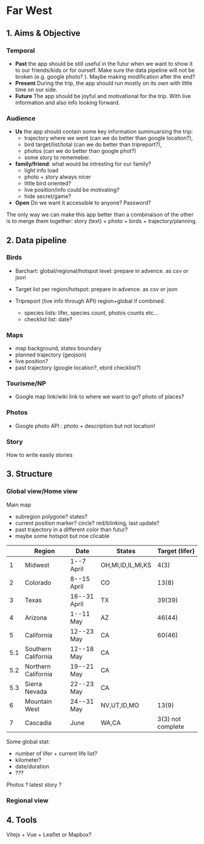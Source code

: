# Far West

## 1. Aims & Objective

### Temporal

- **Past** the app should be still useful in the futur when we want to show it to our friends/kids or for ourself. Make sure the data pipeline will not be broken (e.g. google photo? ). Maybe making modification after the end?
- **Present** During the trip, the app should run mostly on its own with little time on our side.
- **Future** The app should be joyful and motivational for the trip. With live information and also info looking forward.

### Audience

- **Us** the app should contain some key information summuarsing the trip:
  - trajectory where we went (can we do better than google location?),
  - bird target/list/total (can we do better than tripreport?),
  - photos (can we do better than google phot?)
  - some story to rememeber.
- **family/friend**: what would be intresting for our family?
  - light info load
  - photo + story always nicer
  - little bird oriented?
  - live position/info could be motivating?
  - hide secret/game?
- **Open** Do we want it accessible to anyone? Password?

The only way we can make this app better than a combinaison of the other is to merge them together: story (text) + photo + birds + trajectory/planning.

## 2. Data pipeline

### Birds

- Barchart: global/regional/hotspot level: prepare in advence. as csv or json
- Target list per region/hotspot: prepare in advence. as csv or json

- Tripreport (live info through API) region+global if combined.
  - species lists: lifer, species count, photos counts etc...
  - checklist list: date?

### Maps

- map background, states boundary
- planned trajectory (geojson)
- live position?
- past trajectory (google location?, ebird checklist?)

### Tourisme/NP

- Google map link/wiki link to where we want to go? photo of places?

### Photos

- Google photo API : photo + description but not location!

### Story

How to write easily stories

## 3. Structure

### Global view/Home view

Main map

- subregion polygone? states?
- current position marker? circle? red/blinking, last update?
- past trajectory in a different color than futur?
- maybe some hotspot but noe clicable

|     | **Region**          | Date         | States            | Target (lifer)    |
| --- | ------------------- | ------------ | ----------------- | ----------------- |
| 1   | Midwest             | 1--7 April   | OH,MI,ID,IL,MI,KS | 4(3)              |
| 2   | Colorado            | 8--15 April  | CO                | 13(8)             |
| 3   | Texas               | 16--31 April | TX                | 39(39)            |
| 4   | Arizona             | 1--11 May    | AZ                | 46(44)            |
| 5   | California          | 12--23 May   | CA                | 60(46)            |
| 5.1 | Southern California | 12--18 May   | CA                |                   |
| 5.2 | Northern California | 19--21 May   | CA                |                   |
| 5.3 | Sierra Nevada       | 22--23 May   | CA                |                   |
| 6   | Mountain West       | 24--31 May   | NV,UT,ID,MO       | 13(9)             |
| 7   | Cascadia            | June         | WA,CA             | 3(3) not complete |

Some global stat:

- number of lifer + current life list?
- kilometer?
- date/duration
- ???

Photos ?
latest story ?

### Regional view

## 4. Tools

Vitejs + Vue + Leaflet or Mapbox?
